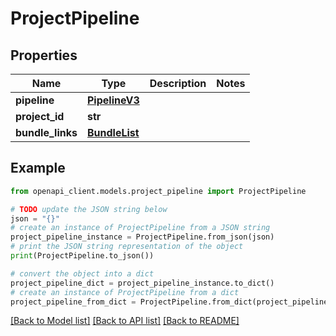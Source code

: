 # ProjectPipeline


## Properties

Name | Type | Description | Notes
------------ | ------------- | ------------- | -------------
**pipeline** | [**PipelineV3**](PipelineV3.md) |  | 
**project_id** | **str** |  | 
**bundle_links** | [**BundleList**](BundleList.md) |  | 

## Example

```python
from openapi_client.models.project_pipeline import ProjectPipeline

# TODO update the JSON string below
json = "{}"
# create an instance of ProjectPipeline from a JSON string
project_pipeline_instance = ProjectPipeline.from_json(json)
# print the JSON string representation of the object
print(ProjectPipeline.to_json())

# convert the object into a dict
project_pipeline_dict = project_pipeline_instance.to_dict()
# create an instance of ProjectPipeline from a dict
project_pipeline_from_dict = ProjectPipeline.from_dict(project_pipeline_dict)
```
[[Back to Model list]](../README.md#documentation-for-models) [[Back to API list]](../README.md#documentation-for-api-endpoints) [[Back to README]](../README.md)



